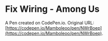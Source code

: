 # Fix Wiring - Among Us

A Pen created on CodePen.io. Original URL: [https://codepen.io/Mamboleoo/pen/NWrBoep](https://codepen.io/Mamboleoo/pen/NWrBoep).

